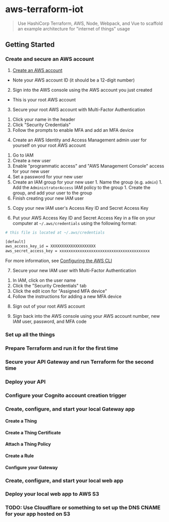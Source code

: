 # aws-terraform-iot

> Use HashiCorp Terraform, AWS, Node, Webpack, and Vue to scaffold an example architecture for "internet of things" usage

## Getting Started

### Create and secure an AWS account

1) [Create an AWS account](https://aws.amazon.com/)
  * Note your AWS account ID (it should be a 12-digit number)

2) Sign into the AWS console using the AWS account you just created
  * This is your root AWS account

3) Secure your root AWS account with Multi-Factor Authentication
  1. Click your name in the header
  1. Click "Security Credentials"
  1. Follow the prompts to enable MFA and add an MFA device

4) Create an AWS Identity and Access Management admin user for yourself on your root AWS account
  1. Go to IAM
  1. Create a new user
  1. Enable "programmatic access" and "AWS Management Console" access for your new user
  1. Set a password for your new user
  1. Create an IAM group for your new user
    1. Name the group (e.g. `admin`)
    1. Add the `AdministratorAccess` IAM policy to the group
    1. Create the group, and add your user to the group
  1. Finish creating your new IAM user

5) Copy your new IAM user's Access Key ID and Secret Access Key

6) Put your AWS Access Key ID and Secret Access Key in a file on your computer at `~/.aws/credentials` using the following format:

```bash
# this file is located at ~/.aws/credentials

[default]
aws_access_key_id = XXXXXXXXXXXXXXXXXXXX
aws_secret_access_key = xxxxxxxxxxxxxxxxxxxxxxxxxxxxxxxxxxxxxxxx
```

For more information, see [Configuring the AWS CLI](https://docs.aws.amazon.com/cli/latest/userguide/cli-chap-getting-started.html)

7) Secure your new IAM user with Multi-Factor Authentication
  1. In IAM, click on the user name
  1. Click the "Security Credentials" tab
  1. Click the edit icon for "Assigned MFA device"
  1. Follow the instructions for adding a new MFA device

8) Sign out of your root AWS account

9) Sign back into the AWS console using your AWS account number, new IAM user, password, and MFA code

### Set up all the things


### Prepare Terraform and run it for the first time


### Secure your API Gateway and run Terraform for the second time


### Deploy your API


### Configure your Cognito account creation trigger


### Create, configure, and start your local Gateway app


#### Create a Thing


#### Create a Thing Certificate


#### Attach a Thing Policy


#### Create a Rule


#### Configure your Gateway


### Create, configure, and start your local web app


### Deploy your local web app to AWS S3


### TODO: Use Cloudflare or something to set up the DNS CNAME for your app hosted on S3
